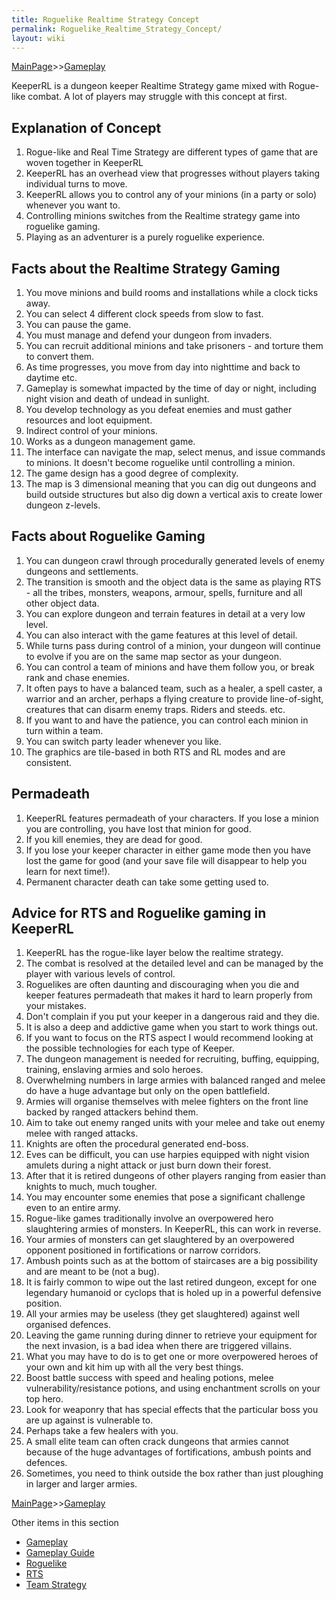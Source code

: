 ```yaml
---
title: Roguelike Realtime Strategy Concept
permalink: Roguelike_Realtime_Strategy_Concept/
layout: wiki
---
```


[MainPage](/keeperrl_wiki/ "wikilink")>>[Gameplay](/keeperrl_wiki/Gameplay "wikilink")

KeeperRL is a dungeon keeper Realtime Strategy game mixed with Rogue-like combat. A lot of players may struggle with this concept at first.

Explanation of Concept
----------------------

1.  Rogue-like and Real Time Strategy are different types of game that are woven together in KeeperRL 
2.  KeeperRL has an overhead view that progresses without players taking individual turns to move.
3.  KeeperRL allows you to control any of your minions (in a party or solo) whenever you want to.
4.  Controlling minions switches from the Realtime strategy game into roguelike gaming.
5.  Playing as an adventurer is a purely roguelike experience.

Facts about the Realtime Strategy Gaming
----------------------------------------

1.  You move minions and build rooms and installations while a clock ticks away.
2.  You can select 4 different clock speeds from slow to fast.
3.  You can pause the game.
4.  You must manage and defend your dungeon from invaders.
5.  You can recruit additional minions and take prisoners - and torture them to convert them.
6.  As time progresses, you move from day into nighttime and back to daytime etc.
7.  Gameplay is somewhat impacted by the time of day or night, including night vision and death of undead in sunlight.
8.  You develop technology as you defeat enemies and must gather resources and loot equipment.
9.  Indirect control of your minions.
10. Works as a dungeon management game.
11. The interface can navigate the map, select menus, and issue commands to minions. It doesn't become roguelike until controlling a minion.
12. The game design has a good degree of complexity.
13. The map is 3 dimensional meaning that you can dig out dungeons and build outside structures but also dig down a vertical axis to create lower dungeon z-levels. 
  
Facts about Roguelike Gaming
----------------------------

1.  You can dungeon crawl through procedurally generated levels of enemy dungeons and settlements.
2.  The transition is smooth and the object data is the same as playing RTS - all the tribes, monsters, weapons, armour, spells, furniture and all other object data.
3.  You can explore dungeon and terrain features in detail at a very low level.
4.  You can also interact with the game features at this level of detail.
5.  While turns pass during control of a minion, your dungeon will continue to evolve if you are on the same map sector as your dungeon.
6.  You can control a team of minions and have them follow you, or break rank and chase enemies.
7.  It often pays to have a balanced team, such as a healer, a spell caster, a warrior and an archer, perhaps a flying creature to provide line-of-sight, creatures that can disarm enemy traps. Riders and steeds. etc.
8.  If you want to and have the patience, you can control each minion in turn within a team.
9.  You can switch party leader whenever you like.
10. The graphics are tile-based in both RTS and RL modes and are consistent.

Permadeath
----------

1.  KeeperRL features permadeath of your characters. If you lose a minion you are controlling, you have lost that minion for good.
2.  If you kill enemies, they are dead for good.
3.  If you lose your keeper character in either game mode then you have lost the game for good (and your save file will disappear to help you learn for next time!).
4.  Permanent character death can take some getting used to.
  
Advice for RTS and Roguelike gaming in KeeperRL
-----------------------------------------------
  
1.  KeeperRL has the rogue-like layer below the realtime strategy.
2.  The combat is resolved at the detailed level and can be managed by the player with various levels of control.
3.  Roguelikes are often daunting and discouraging when you die and keeper features permadeath that makes it hard to learn properly from your mistakes.
4.  Don't complain if you put your keeper in a dangerous raid and they die.
5.  It is also a deep and addictive game when you start to work things out.
6.  If you want to focus on the RTS aspect I would recommend looking at the possible technologies for each type of Keeper.
7.  The dungeon management is needed for recruiting, buffing, equipping, training, enslaving armies and solo heroes.
8.  Overwhelming numbers in large armies with balanced ranged and melee do have a huge advantage but only on the open battlefield.
9.  Armies will organise themselves with melee fighters on the front line backed by ranged attackers behind them.
10.  Aim to take out enemy ranged units with your melee and take out enemy melee with ranged attacks.
11. Knights are often the procedural generated end-boss.
12. Eves can be difficult, you can use harpies equipped with night vision amulets during a night attack or just burn down their forest.
13. After that it is retired dungeons of other players ranging from easier than knights to much, much tougher.
14. You may encounter some enemies that pose a significant challenge even to an entire army.
15. Rogue-like games traditionally involve an overpowered hero slaughtering armies of monsters. In KeeperRL, this can work in reverse.
16. Your armies of monsters can get slaughtered by an overpowered opponent positioned in fortifications or narrow corridors.
17. Ambush points such as at the bottom of staircases are a big possibility and are meant to be (not a bug).
18. It is fairly common to wipe out the last retired dungeon, except for one legendary humanoid or cyclops that is holed up in a powerful defensive position.
19. All your armies may be useless (they get slaughtered) against well organised defences.
20. Leaving the game running during dinner to retrieve your equipment for the next invasion, is a bad idea when there are triggered villains.
21. What you may have to do is to get one or more overpowered heroes of your own and kit him up with all the very best things.
22. Boost battle success with speed and healing potions, melee vulnerability/resistance potions, and using enchantment scrolls on your top hero.
23. Look for weaponry that has special effects that the particular boss you are up against is vulnerable to.
24. Perhaps take a few healers with you.
25. A small elite team can often crack dungeons that armies cannot because of the huge advantages of fortifications, ambush points and defences.
26. Sometimes, you need to think outside the box rather than just ploughing in larger and larger armies.

[MainPage](/keeperrl_wiki/ "wikilink")>>[Gameplay](/keeperrl_wiki/Gameplay "wikilink")

Other items in this section
-    [Gameplay](/keeperrl_wiki/Gameplay "wikilink")
-    [Gameplay Guide](/keeperrl_wiki/Gameplay_Guide "wikilink")
-    [Roguelike](/keeperrl_wiki/Roguelike "wikilink")
-    [RTS](/keeperrl_wiki/RTS "wikilink")
-    [Team Strategy](/keeperrl_wiki/Team_Strategy "wikilink")
